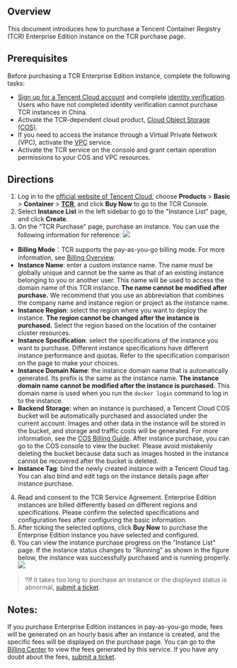 
## Overview

This document introduces how to purchase a Tencent Container Registry (TCR) Enterprise Edition instance on the TCR purchase page.

## Prerequisites

Before purchasing a TCR Enterprise Edition instance, complete the following tasks:
- [Sign up for a Tencent Cloud account](https://intl.cloud.tencent.com/document/product/378/17985) and complete [identity verification](https://intl.cloud.tencent.com/document/product/378/3629). Users who have not completed identity verification cannot purchase TCR instances in China.
- Activate the TCR-dependent cloud product, [Cloud Object Storage (COS)](https://console.cloud.tencent.com/cos5).
- If you need to access the instance through a Virtual Private Network (VPC), activate the [VPC](https://console.cloud.tencent.com/vpc) service.
- Activate the TCR service on the console and grant certain operation permissions to your COS and VPC resources.

## Directions
1. Log in to the [official website of Tencent Cloud](https://intl.cloud.tencent.com/), choose **Products** > **Basic** > **Container** > **[TCR](https://intl.cloud.tencent.com/product/tcr)**, and click **Buy Now** to go to the TCR Console.
2. Select **Instance List** in the left sidebar to go to the "Instance List" page, and click **Create**.
3. On the "TCR Purchase" page, purchase an instance. You can use the following information for reference:
![](https://main.qcloudimg.com/raw/08381f45c1058bce009f1359eed985ab.png)
 - **Billing Mode**：TCR supports the pay-as-you-go billing mode. For more information, see [Billing Overview](https://intl.cloud.tencent.com/document/product/1051/35483).
 - **Instance Name**: enter a custom instance name. The name must be globally unique and cannot be the same as that of an existing instance belonging to you or another user. This name will be used to access the domain name of this TCR instance. **The name cannot be modified after purchase.** We recommend that you use an abbreviation that combines the company name and instance region or project as the instance name.
 - **Instance Region**: select the region where you want to deploy the instance. **The region cannot be changed after the instance is purchased.** Select the region based on the location of the container cluster resources.
 - **Instance Specification**: select the specifications of the instance you want to purchase. Different instance specifications have different instance performance and quotas. Refer to the specification comparison on the page to make your choices.
 - **Instance Domain Name**: the instance domain name that is automatically generated. Its prefix is the same as the instance name. **The instance domain name cannot be modified after the instance is purchased.** This domain name is used when you run the `docker login` command to log in to the instance.
 - **Backend Storage**: when an instance is purchased, a Tencent Cloud COS bucket will be automatically purchased and associated under the current account. Images and other data in the instance will be stored in the bucket, and storage and traffic costs will be generated. For more information, see the [COS Billing Guide](https://intl.cloud.tencent.com/document/product/436/16871). After instance purchase, you can go to the COS console to view the bucket. Please avoid mistakenly deleting the bucket because data such as images hosted in the instance cannot be recovered after the bucket is deleted.
 - **Instance Tag**: bind the newly created instance with a Tencent Cloud tag. You can also bind and edit tags on the instance details page after instance purchase.
4. Read and consent to the TCR Service Agreement.
   Enterprise Edition instances are billed differently based on different regions and specifications. Please confirm the selected specifications and configuration fees after configuring the basic information.
5. After ticking the selected options, click **Buy Now** to purchase the Enterprise Edition instance you have selected and configured.
6. You can view the instance purchase progress on the "Instance List" page. If the instance status changes to "Running" as shown in the figure below, the instance was successfully purchased and is running properly.
![](https://main.qcloudimg.com/raw/8ed87bf4a369c5c184ea2a5bc0073d9f.png)

>?If it takes too long to purchase an instance or the displayed status is abnormal, [submit a ticket](https://console.cloud.tencent.com/workorder/category).
>

## Notes:
If you purchase Enterprise Edition instances in pay-as-you-go mode, fees will be generated on an hourly basis after an instance is created, and the specific fees will be displayed on the purchase page. You can go to the [Billing Center](https://console.cloud.tencent.com/expense) to view the fees generated by this service. If you have any doubt about the fees, [submit a ticket](https://console.cloud.tencent.com/workorder/category).


